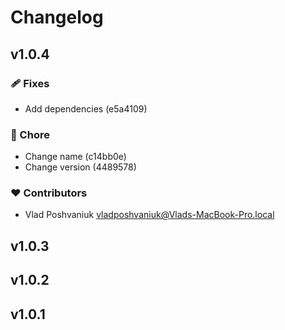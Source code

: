 # Changelog

## v1.0.4


### 🩹 Fixes

  - Add dependencies (e5a4109)

### 🏡 Chore

  - Change name (c14bb0e)
  - Change version (4489578)

### ❤️  Contributors

- Vlad Poshvaniuk <vladposhvaniuk@Vlads-MacBook-Pro.local>

## v1.0.3

## v1.0.2

## v1.0.1

